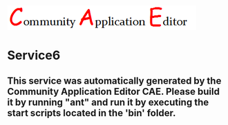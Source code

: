 ![CAE](https://github.com/PhilCAEOrg2/microservice-124/blob/master/img/logo.png)  

Service6
===================


This service was automatically generated by the Community Application Editor CAE. Please build it by running "ant" and run it by executing the start scripts located in the 'bin' folder.
---------------
